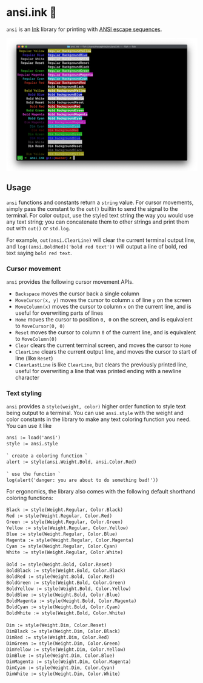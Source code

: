 # ansi.ink 🎨

`ansi` is an [Ink](https://github.com/thesephist/ink) library for printing with [ANSI escape sequences](https://en.wikipedia.org/wiki/ANSI_escape_code).

![ansi.ink demo screenshot](screenshot.png)

## Usage

`ansi` functions and constants return a `string` value. For cursor movements, simply pass the constant to the `out()` builtin to send the signal to the terminal. For color output, use the styled text string the way you would use any text string; you can concatenate them to other strings and print them out with `out()` or `std.log`.

For example, `out(ansi.ClearLine)` will clear the current terminal output line, and `log((ansi.BoldRed)('bold red text'))` will output a line of bold, red text saying `bold red text`.

### Cursor movement

`ansi` provides the following cursor movement APIs.

- `Backspace` moves the cursor back a single column
- `MoveCursor(x, y)` moves the cursor to column `x` of line `y` on the screen
- `MoveColumn(x)` moves the cursor to column `x` on the current line, and is useful for overwriting parts of lines
- `Home` moves the cursor to position `0, 0` on the screen, and is equivalent to `MoveCursor(0, 0)`
- `Reset` moves the cursor to column `0` of the current line, and is equivalent to `MoveColumn(0)`
- `Clear` clears the current terminal screen, and moves the cursor to `Home`
- `ClearLine` clears the current output line, and moves the cursor to start of line (like `Reset`)
- `ClearLastLine` is like `ClearLine`, but clears the previously printed line, useful for overwriting a line that was printed ending with a newline character

### Text styling

`ansi` provides a `style(weight, color)` higher order function to style text being output to a terminal. You can use `ansi.style` with the weight and color constants in the library to make any text coloring function you need. You can use it like

```
ansi := load('ansi')
style := ansi.style

` create a coloring function `
alert := style(ansi.Weight.Bold, ansi.Color.Red)

` use the function `
log(alert('danger: you are about to do something bad!'))
```

For ergonomics, the library also comes with the following default shorthand coloring functions:

```
Black := style(Weight.Regular, Color.Black)
Red := style(Weight.Regular, Color.Red)
Green := style(Weight.Regular, Color.Green)
Yellow := style(Weight.Regular, Color.Yellow)
Blue := style(Weight.Regular, Color.Blue)
Magenta := style(Weight.Regular, Color.Magenta)
Cyan := style(Weight.Regular, Color.Cyan)
White := style(Weight.Regular, Color.White)

Bold := style(Weight.Bold, Color.Reset)
BoldBlack := style(Weight.Bold, Color.Black)
BoldRed := style(Weight.Bold, Color.Red)
BoldGreen := style(Weight.Bold, Color.Green)
BoldYellow := style(Weight.Bold, Color.Yellow)
BoldBlue := style(Weight.Bold, Color.Blue)
BoldMagenta := style(Weight.Bold, Color.Magenta)
BoldCyan := style(Weight.Bold, Color.Cyan)
BoldWhite := style(Weight.Bold, Color.White)

Dim := style(Weight.Dim, Color.Reset)
DimBlack := style(Weight.Dim, Color.Black)
DimRed := style(Weight.Dim, Color.Red)
DimGreen := style(Weight.Dim, Color.Green)
DimYellow := style(Weight.Dim, Color.Yellow)
DimBlue := style(Weight.Dim, Color.Blue)
DimMagenta := style(Weight.Dim, Color.Magenta)
DimCyan := style(Weight.Dim, Color.Cyan)
DimWhite := style(Weight.Dim, Color.White)
```
